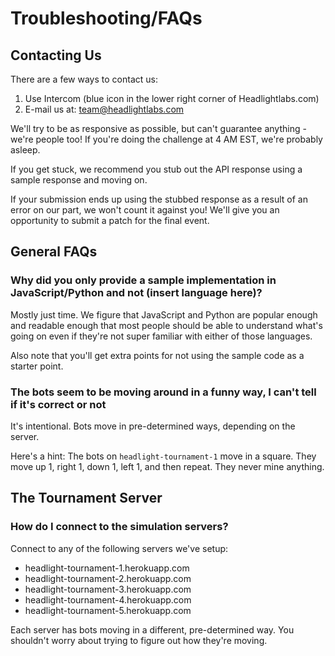
# Troubleshooting/FAQs

## Contacting Us

There are a few ways to contact us:

1. Use Intercom (blue icon in the lower right corner of Headlightlabs.com)
2. E-mail us at: team@headlightlabs.com

We'll try to be as responsive as possible, but can't guarantee anything - we're people too! If you're doing the challenge at 4 AM EST, we're probably asleep.

If you get stuck, we recommend you stub out the API response using a sample response and moving on. 

If your submission ends up using the stubbed response as a result of an error on our part, we won't count it against you! We'll give you an opportunity to submit a patch for the final event.

## General FAQs

### Why did you only provide a sample implementation in JavaScript/Python and not (insert language here)?

Mostly just time. We figure that JavaScript and Python are popular enough and readable enough that most people should be able to understand what's going on even if they're not super familiar with either of those languages.

Also note that you'll get extra points for not using the sample code as a starter point.

### The bots seem to be moving around in a funny way, I can't tell if it's correct or not

It's intentional. Bots move in pre-determined ways, depending on the server.

Here's a hint: The bots on `headlight-tournament-1` move in a square. They move up 1, right 1, down 1, left 1, and then repeat. They never mine anything.

## The Tournament Server

### How do I connect to the simulation servers?

Connect to any of the following servers we've setup:

* headlight-tournament-1.herokuapp.com
* headlight-tournament-2.herokuapp.com
* headlight-tournament-3.herokuapp.com
* headlight-tournament-4.herokuapp.com
* headlight-tournament-5.herokuapp.com

Each server has bots moving in a different, pre-determined way. You shouldn't worry about trying to figure out how they're moving.

<br />